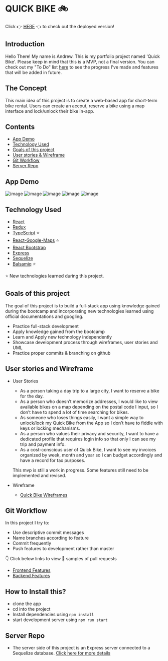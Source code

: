 # QUICK BIKE :bike:

Click :point_right: [HERE]() :point_left: to check out the deployed version!

## Introduction

Hello There! My name is Andrew. This is my portfolio project named 'Quick Bike'. Please keep in mind that this is a MVP, not a final version. You can check out my "To Do" list [here](https://github.com/users/anpospisil/projects/1) to see the progress I've made and features that will be added in future.


## The Concept

This main idea of this project is to create a web-based app for short-term bike rental. Users can create an accout, reserve a bike using a map interface and lock/unlock their bike in-app.

## Contents

- [App Demo](https://github.com/nazneen1022/Pick-and-Pocket-Client#App-Demo)
- [Technology Used](https://github.com/nazneen1022/Pick-and-Pocket-Client#technology-used)
- [Goals of this project](https://github.com/nazneen1022/Pick-and-Pocket-Client#goals-of-this-project)
- [User stories & Wireframe](https://github.com/nazneen1022/Pick-and-Pocket-Client#user-stories-and-wireframe)
- [Git Workflow](https://github.com/nazneen1022/Pick-and-Pocket-Client#git-workflow)
- [Server Repo](https://github.com/nazneen1022/Pick-and-Pocket-server)

## App Demo

![image](https://github.com/anpospisil/quick-bike-client/blob/master/attachments/signUp.png)
![image](https://github.com/anpospisil/quick-bike-client/blob/master/attachments/login.png)
![image](https://github.com/anpospisil/quick-bike-client/blob/master/attachments/user.png)
![image](https://github.com/anpospisil/quick-bike-client/blob/master/attachments/selectbike.png)
![image](https://github.com/anpospisil/quick-bike-client/blob/master/attachments/bikeLocked.png)



## Technology Used

- [React](https://github.com/anpospisil/quick-bike-client/blob/master/src/pages/Bikes/index.tsx)
- [Redux](https://github.com/anpospisil/quick-bike-client/tree/master/src/store)
- [TypeScript](https://github.com/anpospisil/quick-bike-client/tree/master/src/types) ⭐️
- [React-Google-Maps](https://github.com/anpospisil/quick-bike-client/blob/master/src/components/Map.tsx) ⭐️
- [React Bootstrap](https://github.com/anpospisil/quick-bike-client/blob/master/src/pages/UserProfile/index.tsx)
- [Express](https://github.com/anpospisil/quick-bike-server/blob/development/index.js)
- [Sequelize](https://github.com/anpospisil/quick-bike-server/tree/development/models)
- [Balsamiq](https://balsamiq.cloud/sivxjco/p7hyx0j) ⭐️

⭐️ New technologies learned during this project.

## Goals of this project

The goal of this project is to build a full-stack app using knowledge gained during the bootcamp and incorporating new technologies learned using official documentations and googling.

- Practice full-stack development
- Apply knowledge gained from the bootcamp
- Learn and Apply new technology independently
- Showcase development process through wireframes, user stories and UML
- Practice proper commits & branching on github

## User stories and Wireframe

- User Stories

  - As a person taking a day trip to a large city, I want to reserve a bike for the day.
  - As a person who doesn’t memorize addresses, I would like to view available bikes on a map depending on the postal code I input, so I don’t have to spend a lot of time searching for bikes.
  - As someone who loses things easily, I want a simple way to unlock/lock my Quick Bike from the App so I don’t have to fiddle with keys or locking mechanisms.
  - As a person who values their privacy and security, I want to have a dedicated profile that requires login info so that only I can see my trip and payment info.
  - As a cost-conscious user of Quick Bike, I want to see my invoices organized by week, month and year so I can budget accordingly and have a record for tax purposes.

  This mvp is still a work in progress. Some features still need to be implemented and revised.

- Wireframe

  - [Quick Bike Wireframes](https://balsamiq.cloud/sivxjco/p7hyx0j)

## Git Workflow

In this project I try to:

- Use descriptive commit messages
- Name branches according to feature
- Commit frequently
- Push features to development rather than master

👇 Click below links to view 👀 samples of pull requests

- [Frontend Features](https://github.com/anpospisil/quick-bike-client/branches/yours)
- [Backend Features](https://github.com/anpospisil/quick-bike-server/branches)

## How to Install this?

- clone the app
- cd into the project
- Install dependencies using `npm install`
- start development server using `npm run start`

## Server Repo

- The server side of this project is an Express server connected to a Sequelize database. [Click here for more details](https://github.com/anpospisil/quick-bike-server)
